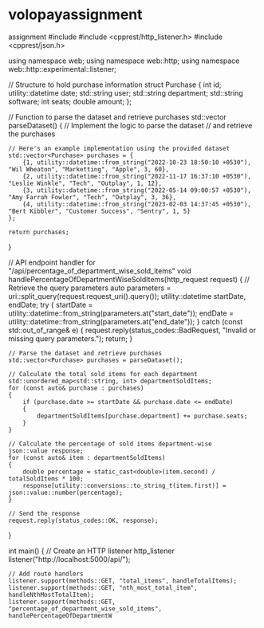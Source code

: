 # volopayassignment
assignment
#include <iostream>
#include <cpprest/http_listener.h>
#include <cpprest/json.h>

using namespace web;
using namespace web::http;
using namespace web::http::experimental::listener;

// Structure to hold purchase information
struct Purchase
{
    int id;
    utility::datetime date;
    std::string user;
    std::string department;
    std::string software;
    int seats;
    double amount;
};

// Function to parse the dataset and retrieve purchases
std::vector<Purchase> parseDataset()
{
    // Implement the logic to parse the dataset
    // and retrieve the purchases

    // Here's an example implementation using the provided dataset
    std::vector<Purchase> purchases = {
        {1, utility::datetime::from_string("2022-10-23 18:50:10 +0530"), "Wil Wheaton", "Marketting", "Apple", 3, 60},
        {2, utility::datetime::from_string("2022-11-17 16:37:10 +0530"), "Leslie Winkle", "Tech", "Outplay", 1, 12},
        {3, utility::datetime::from_string("2022-05-14 09:00:57 +0530"), "Amy Farrah Fowler", "Tech", "Outplay", 3, 36},
        {4, utility::datetime::from_string("2023-02-03 14:37:45 +0530"), "Bert Kibbler", "Customer Success", "Sentry", 1, 5}
    };

    return purchases;
}

// API endpoint handler for "/api/percentage_of_department_wise_sold_items"
void handlePercentageOfDepartmentWiseSoldItems(http_request request)
{
    // Retrieve the query parameters
    auto parameters = uri::split_query(request.request_uri().query());
    utility::datetime startDate, endDate;
    try
    {
        startDate = utility::datetime::from_string(parameters.at("start_date"));
        endDate = utility::datetime::from_string(parameters.at("end_date"));
    }
    catch (const std::out_of_range& e)
    {
        request.reply(status_codes::BadRequest, "Invalid or missing query parameters.");
        return;
    }

    // Parse the dataset and retrieve purchases
    std::vector<Purchase> purchases = parseDataset();

    // Calculate the total sold items for each department
    std::unordered_map<std::string, int> departmentSoldItems;
    for (const auto& purchase : purchases)
    {
        if (purchase.date >= startDate && purchase.date <= endDate)
        {
            departmentSoldItems[purchase.department] += purchase.seats;
        }
    }

    // Calculate the percentage of sold items department-wise
    json::value response;
    for (const auto& item : departmentSoldItems)
    {
        double percentage = static_cast<double>(item.second) / totalSoldItems * 100;
        response[utility::conversions::to_string_t(item.first)] = json::value::number(percentage);
    }

    // Send the response
    request.reply(status_codes::OK, response);
}

int main()
{
    // Create an HTTP listener
    http_listener listener("http://localhost:5000/api/");

    // Add route handlers
    listener.support(methods::GET, "total_items", handleTotalItems);
    listener.support(methods::GET, "nth_most_total_item", handleNthMostTotalItem);
    listener.support(methods::GET, "percentage_of_department_wise_sold_items", handlePercentageOfDepartmentW

